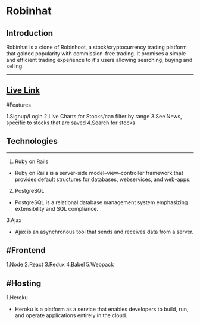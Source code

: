 # Robinhat

Introduction
---
Robinhat is a clone of Robinhoot, a stock/cryptocurrency trading platform that gained popularity with commission-free trading.
It promises a simple and efficient trading experience to it's users allowing searching, buying and selling.


---
[Live Link](https://robinhat.herokuapp.com/#/)
---

#Features

1.Signup/Login
2.Live Charts for Stocks/can filter by range
3.See News, specific to stocks that are saved
4.Search for stocks


## Technologies 
---
1. Ruby on Rails

  -  Ruby on Rails is a server-side model–view–controller framework that provides default structures for databases, webservices, and web-apps.

2. PostgreSQL

  -  PostgreSQL is a relational database management system emphasizing extensibility and SQL compliance.

3.Ajax

  -  Ajax is an asynchronous tool that sends and receives data from a server.

#Frontend
---

1.Node
2.React
3.Redux
4.Babel
5.Webpack

#Hosting
---

1.Heroku 

  - Heroku is a platform as a service that enables developers to build, run, and operate applications entirely in the cloud.
